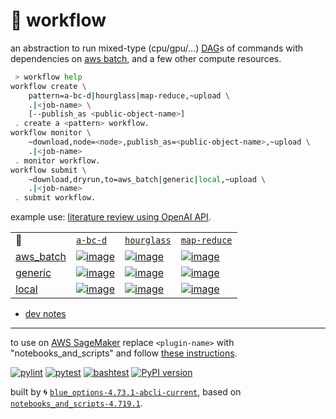 # 📜 workflow

an abstraction to run mixed-type (cpu/gpu/...) [DAG](https://networkx.org/documentation/stable/reference/classes/digraph.html)s of commands with dependencies on [aws batch](https://aws.amazon.com/batch/), and a few other compute resources.

```bash
 > workflow help
workflow create \
	pattern=a-bc-d|hourglass|map-reduce,~upload \
	.|<job-name> \
	[--publish_as <public-object-name>]
 . create a <pattern> workflow.
workflow monitor \
	~download,node=<node>,publish_as=<public-object-name>,~upload \
	.|<job-name>
 . monitor workflow.
workflow submit \
	~download,dryrun,to=aws_batch|generic|local,~upload \
	.|<job-name>
 . submit workflow.
```

example use: [literature review using OpenAI API](https://github.com/kamangir/openai-commands/tree/main/openai_commands/literature_review).

|   |   |   |   |
| --- | --- | --- | --- |
| 📜 | [`a-bc-d`](./patterns/a-bc-d.dot) | [`hourglass`](./patterns/hourglass.dot) | [`map-reduce`](./patterns/map-reduce.dot) |
| [aws_batch](./runners/aws_batch.py) | [![image](https://kamangir-public.s3.ca-central-1.amazonaws.com/aws_batch-a-bc-d/workflow.gif?raw=true&random=nvpjwqmEXVEOpJzC)](https://kamangir-public.s3.ca-central-1.amazonaws.com/aws_batch-a-bc-d/workflow.gif?raw=true&random=nvpjwqmEXVEOpJzC) | [![image](https://kamangir-public.s3.ca-central-1.amazonaws.com/aws_batch-hourglass/workflow.gif?raw=true&random=nfNJPphDFT9MyEeJ)](https://kamangir-public.s3.ca-central-1.amazonaws.com/aws_batch-hourglass/workflow.gif?raw=true&random=nfNJPphDFT9MyEeJ) | [![image](https://kamangir-public.s3.ca-central-1.amazonaws.com/aws_batch-map-reduce/workflow.gif?raw=true&random=7yDuuq4ySHjsOaO8)](https://kamangir-public.s3.ca-central-1.amazonaws.com/aws_batch-map-reduce/workflow.gif?raw=true&random=7yDuuq4ySHjsOaO8) |
| [generic](./runners/generic.py) | [![image](https://kamangir-public.s3.ca-central-1.amazonaws.com/generic-a-bc-d/workflow.gif?raw=true&random=dXYCL1UPjTHaV20y)](https://kamangir-public.s3.ca-central-1.amazonaws.com/generic-a-bc-d/workflow.gif?raw=true&random=dXYCL1UPjTHaV20y) | [![image](https://kamangir-public.s3.ca-central-1.amazonaws.com/generic-hourglass/workflow.gif?raw=true&random=26s2qxlQ2LFcj2oA)](https://kamangir-public.s3.ca-central-1.amazonaws.com/generic-hourglass/workflow.gif?raw=true&random=26s2qxlQ2LFcj2oA) | [![image](https://kamangir-public.s3.ca-central-1.amazonaws.com/generic-map-reduce/workflow.gif?raw=true&random=tAtJPGFMy8yyzPF5)](https://kamangir-public.s3.ca-central-1.amazonaws.com/generic-map-reduce/workflow.gif?raw=true&random=tAtJPGFMy8yyzPF5) |
| [local](./runners/local.py) | [![image](https://kamangir-public.s3.ca-central-1.amazonaws.com/local-a-bc-d/workflow.gif?raw=true&random=Csx4Ne1DC8coSpVd)](https://kamangir-public.s3.ca-central-1.amazonaws.com/local-a-bc-d/workflow.gif?raw=true&random=Csx4Ne1DC8coSpVd) | [![image](https://kamangir-public.s3.ca-central-1.amazonaws.com/local-hourglass/workflow.gif?raw=true&random=DD6utd0kSblT40v0)](https://kamangir-public.s3.ca-central-1.amazonaws.com/local-hourglass/workflow.gif?raw=true&random=DD6utd0kSblT40v0) | [![image](https://kamangir-public.s3.ca-central-1.amazonaws.com/local-map-reduce/workflow.gif?raw=true&random=LSqushw78PS2F7E1)](https://kamangir-public.s3.ca-central-1.amazonaws.com/local-map-reduce/workflow.gif?raw=true&random=LSqushw78PS2F7E1) |

- [dev notes](https://arash-kamangir.medium.com/%EF%B8%8F-openai-experiments-54-e49117dc69ef)

---

to use on [AWS SageMaker](https://aws.amazon.com/sagemaker/) replace `<plugin-name>` with "notebooks_and_scripts" and follow [these instructions](https://github.com/kamangir/notebooks-and-scripts/blob/main/SageMaker.md).

[![pylint](https://github.com/kamangir/notebooks-and-scripts/actions/workflows/pylint.yml/badge.svg)](https://github.com/kamangir/notebooks-and-scripts/actions/workflows/pylint.yml) [![pytest](https://github.com/kamangir/notebooks-and-scripts/actions/workflows/pytest.yml/badge.svg)](https://github.com/kamangir/notebooks-and-scripts/actions/workflows/pytest.yml) [![bashtest](https://github.com/kamangir/notebooks-and-scripts/actions/workflows/bashtest.yml/badge.svg)](https://github.com/kamangir/notebooks-and-scripts/actions/workflows/bashtest.yml) [![PyPI version](https://img.shields.io/pypi/v/notebooks-and-scripts.svg)](https://pypi.org/project/notebooks-and-scripts/)

built by 🌀 [`blue_options-4.73.1-abcli-current`](https://github.com/kamangir/awesome-bash-cli), based on [`notebooks_and_scripts-4.719.1`](https://github.com/kamangir/notebooks-and-scripts).
